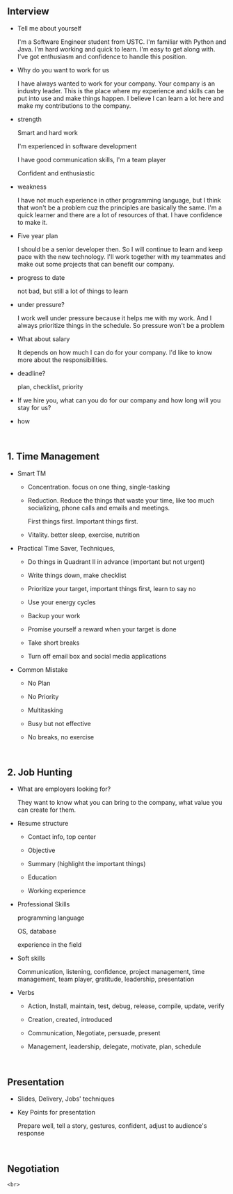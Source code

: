 ##	Interview

*	Tell me about yourself

	I'm a Software Engineer student from USTC. I'm familiar with Python and Java. I'm hard working and quick to learn. I'm easy to get along with. I've got enthusiasm and confidence to handle this position.

*	Why do you want to work for us

	I have always wanted to work for your company. Your company is an industry leader. This is the place where my experience and skills can be put into use and make things happen. I believe I can learn a lot here and make my contributions to the company.

*	strength

	Smart and hard work

	I'm experienced in software development

	I have good communication skills, I'm a team player

	Confident and enthusiastic

*	weakness

	I have not much experience in other programming language, but I think that won't be a problem cuz the principles are basically the same. I'm a quick learner and there are a lot of resources of that. I have confidence to make it.

*	Five year plan

	I should be a senior developer then. So I will continue to learn and keep pace with the new technology. I'll work together with my teammates and make out some projects that can benefit our company.

*	progress to date

	not bad, but still a lot of things to learn

*	under pressure?

	I work well under pressure because it helps me with my work. And I always prioritize things in the schedule. So pressure won't be a problem

*	What about salary

	It depends on how much I can do for your company. I'd like to know more about the responsibilities.

*	deadline?

	plan, checklist, priority

*	If we hire you, what can you do for our company and how long will you stay for us?

*	how 

	<br>

##	1. Time Management

*	Smart TM

	*	Concentration. focus on one thing, single-tasking

	*	Reduction. Reduce the things that waste your time, like too much socializing, phone calls and emails and meetings.

		First things first. Important things first.

	*	Vitality. better sleep, exercise, nutrition

*	Practical Time Saver, Techniques,  

	*	Do things in Quadrant II in advance (important but not urgent)

	*	Write things down, make checklist

	*	Prioritize your target, important things first, learn to say no

	*	Use your energy cycles

	*	Backup your work

	*	Promise yourself a reward when your target is done

	*	Take short breaks

	*	Turn off email box and social media applications

*	Common Mistake

	*	No Plan

	*	No Priority

	*	Multitasking

	*	Busy but not effective

	*	No breaks, no exercise

	<br>

##	2. Job Hunting 

*	What are employers looking for?

	They want to know what you can bring to the company, what value you can create for them.

*	Resume structure

	*	Contact info, top center

	*	Objective

	*	Summary (highlight the important things)

	*	Education

	*	Working experience

*	Professional Skills

	programming language

	OS, database

	experience in the field

*	Soft skills

	Communication, listening, confidence, project management, time management, team player, gratitude, leadership, presentation

*	Verbs

	*	Action, Install, maintain, test, debug, release, compile, update, verify

	*	Creation, created, introduced

	*	Communication, Negotiate, persuade, present

	*	Management, leadership, delegate, motivate, plan, schedule

	<br>

##	Presentation

*	Slides, Delivery, Jobs' techniques

*	Key Points for presentation

	Prepare well, tell a story, gestures, confident, adjust to audience's response

	<br>

##	Negotiation

	<br>
